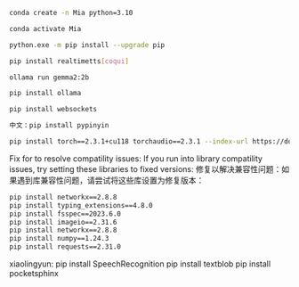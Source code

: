 ```bash
conda create -n Mia python=3.10

conda activate Mia

python.exe -m pip install --upgrade pip

pip install realtimetts[coqui]

ollama run gemma2:2b

pip install ollama 

pip install websockets

中文：pip install pypinyin

pip install torch==2.3.1+cu118 torchaudio==2.3.1 --index-url https://download.pytorch.org/whl/cu118
```


Fix for to resolve compatility issues: If you run into library compatility issues, try setting these libraries to fixed versions:
修复以解决兼容性问题：如果遇到库兼容性问题，请尝试将这些库设置为修复版本：

```bash
pip install networkx==2.8.8
pip install typing_extensions==4.8.0
pip install fsspec==2023.6.0
pip install imageio==2.31.6
pip install networkx==2.8.8
pip install numpy==1.24.3
pip install requests==2.31.0
```

xiaolingyun:
pip install SpeechRecognition
pip install textblob
pip install pocketsphinx

